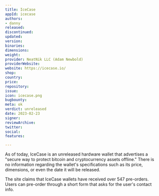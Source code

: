 ```yaml
---
title: IceCase
appId: icecase
authors:
- danny
released: 
discontinued: 
updated: 
version: 
binaries: 
dimensions: 
weight: 
provider: NeatNik LLC (Adam Newbold)
providerWebsite: 
website: https://icecase.io/
shop: 
country: 
price: 
repository: 
issue: 
icon: icecase.png
bugbounty: 
meta: ok
verdict: unreleased
date: 2023-02-23
signer: 
reviewArchive: 
twitter: 
social: 
features: 

---
```


As of today, IceCase is an unreleased hardware wallet that advertises a "secure way to protect bitcoin and cryptocurrency assets offline." There is no information regarding the wallet's specifications such as its price, dimensions, or even the date it will be released.

The site claims that IceCase wallets have received over 547 pre-orders. Users can pre-order through a short form that asks for the user's contact info.